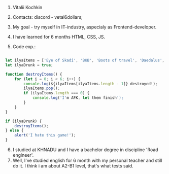 1. Vitalii Kochkin

2. Contacts: discord - vetal6dollars;

3. My goal - try myself in IT-industry, аspecialy as Frontend-developer.

4. I have learned for 6 months HTML, CSS, JS. 

5. Code exp.:

```javascript

let ilyaItems = ['Eye of Skadi', 'BKB', 'Boots of travel', 'Daedalus', 'MKB', 'Manta Style'];
let ilyaDrunk = true;

function destroyItems() {
    for (let i = 0; i < 6; i++) {
        console.log(${ilyaItems[ilyaItems.length - 1]} destroyed!);
        ilyaItems.pop();
        if (ilyaItems.length === 0) {
            console.log('I'm AFK, let them finish');
        }
    }
}

if (ilyaDrunk) {
    destroyItems();
} else {
    alert('I hate this game!');
}
```

6. I studied at KHNADU and I have a bachelor degree in discipline 'Road engineer'.
7. Well, I've studied english for 6 month with my personal teacher and still do it. I think i am about A2-B1 level, that's what tests said.
